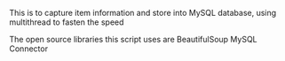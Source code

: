 This is to capture item information and store into MySQL database, using multithread to fasten the speed

The open source libraries this script uses are 
BeautifulSoup
MySQL Connector